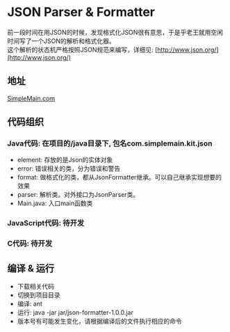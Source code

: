 # JSON Parser & Formatter

前一段时间在用JSON的时候，发现格式化JSON很有意思，于是乎老王就用空闲时间写了一个JSON的解析和格式化器。<br>
这个解析的状态机严格按照JSON规范来编写，详细见: [http://www.json.org/](http://www.json.org/)

## 地址
[SimpleMain.com](http://simplemain.com/kit/json/)

## 代码组织

### Java代码: 在项目的/java目录下, 包名com.simplemain.kit.json
* element: 存放的是Json的实体对象
* error: 错误相关的类，分为错误和警告
* format: 做格式化的类，都从JsonFormatter继承。可以自己继承实现想要的效果
* parser: 解析类。对外接口为JsonParser类。
* Main.java: 入口main函数类

### JavaScript代码: 待开发

### C代码: 待开发

## 编译 & 运行
* 下载相关代码
* 切换到项目目录
* 编译: ant
* 运行: java -jar jar/json-formatter-1.0.0.jar
* 版本号有可能发生变化，请根据编译后的文件执行相应的命令
